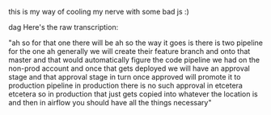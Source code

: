 this is my way of cooling my nerve with some bad js :)

dag
Here's the raw transcription:

"ah so for that one there will be ah so the way it goes is there is two pipeline for the one ah generally we will create their feature branch and onto that master and that would automatically figure the code pipeline we had on the non-prod account and once that gets deployed we will have an approval stage and that approval stage in turn once approved will promote it to production pipeline in production there is no such approval in etcetera etcetera so in production that just gets copied into whatever the location is and then in airflow you should have all the things necessary"